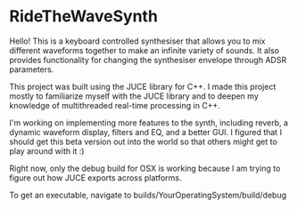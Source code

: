 # RideTheWaveSynth


Hello! This is a keyboard controlled synthesiser that allows you to mix different waveforms together to make an infinite variety of sounds. It also provides functionality for changing the synthesiser envelope through  ADSR parameters. 

This project was built using the JUCE library for C++. I made this project mostly to familiarize myself with the JUCE library and to deepen my knowledge of multithreaded real-time processing in C++. 

I'm working on implementing more features to the synth, including reverb, a dynamic waveform display, filters and EQ, and a better GUI. I figured that I should get this beta version out into the world so that others might get to play around with it :)


Right now, only the debug build for OSX is working because I am trying to figure out how JUCE exports across platforms. 

To get an executable, navigate to builds/YourOperatingSystem/build/debug
